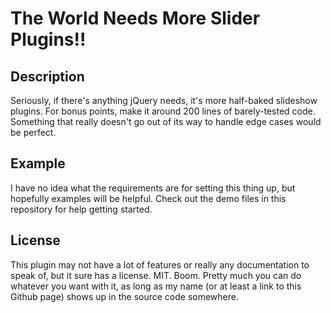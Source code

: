 The World Needs More Slider Plugins!!
=====================================

Description
-----------

Seriously, if there's anything jQuery needs, it's more half-baked slideshow plugins. For bonus points, make it around 200 lines of barely-tested code. Something that really doesn't go out of its way to handle edge cases would be perfect.

Example
-------

I have no idea what the requirements are for setting this thing up, but hopefully examples will be helpful. Check out the demo files in this repository for help getting started.

License
-------

This plugin may not have a lot of features or really any documentation to speak of, but it sure has a license.  MIT. Boom.  Pretty much you can do whatever you want with it, as long as my name (or at least a link to this Github page) shows up in the source code somewhere.
